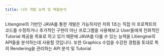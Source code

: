 ```yaml
---
title: 나의 개발 능력 및 역할분석
---
```

Litiengine의 기반인 JAVA를 통한 개발은 가능하지만 저희 1조는 직접 이 프로젝트의 코드를 수정하거나 추가적인 구현이 아닌 프로그램을 사용해보고 User들에게 친화적인 Tutorial 제공을 목표로 하고 있기 때문에 JAVA를 다룰 수 있는 능력을 Litiengine의 API들을 분석하는데 사용할 것입니다. 또한 Graphics 수업을 수강한 경험을 토대로 특히 Rendering을 관리하는 API 분석 및 Tutorial 
